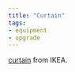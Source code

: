 ```yaml
---
title: "Curtain"
tags:
- equipment
- upgrade
---
```

[curtain](https://www.ikea.com/us/en/p/ritva-curtains-with-tie-backs-1-pair-white-00323514/) from IKEA.
